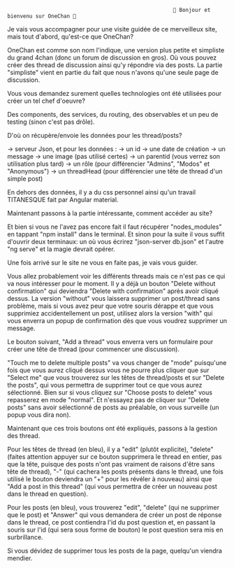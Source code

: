                                                          🎉 Bonjour et bienvenu sur OneChan 🎉

Je vais vous accompagner pour une visite guidée de ce merveilleux site, mais tout d'abord, qu'est-ce que OneChan?

OneChan est comme son nom l'indique, une version plus petite et simpliste du grand 4chan (donc un forum de discussion en gros). Où vous pouvez créer des thread de discussion ainsi qu'y répondre via des posts. La partie "simpliste" vient en partie du fait que nous n'avons qu'une seule page de discussion.

Vous vous demandez surement quelles technologies ont été utilisées pour créer un tel chef d'oeuvre?

Des components, des services, du routing, des observables et un peu de testing (sinon c'est pas drôle).

D'où on récupère/envoie les données pour les thread/posts?

-> serveur Json, et pour les données :
    -> un id
    -> une date de création
    -> un message
    -> une image (pas utilisé certes)
    -> un parentid (vous verrez son utilisation plus tard)
    -> un rôle (pour différencier "Admins", "Modos" et "Anonymous")
    -> un threadHead (pour différencier une tête de thread d'un simple post)

En dehors des données, il y a du css personnel ainsi qu'un travail TITANESQUE fait par Angular material.

Maintenant passons à la partie intéressante, comment accéder au site?

Et bien si vous ne l'avez pas encore fait il faut récupérer "nodes_modules" en tappant "npm install" dans le terminal.
Et sinon pour la suite il vous suffit d'ouvrir deux terminaux: un où vous écrirez "json-server db.json" et l'autre "ng serve" et la magie devrait opérer.

Une fois arrivé sur le site ne vous en faite pas, je vais vous guider.

Vous allez probablement voir les différents threads mais ce n'est pas ce qui va nous intéresser pour le moment.
Il y a déjà un bouton "Delete without confirmation" qui deviendra "Delete with confirmation" après avoir cliqué dessus.
La version "without" vous laissera supprimer un post/thread sans problème, mais si vous avez peur que votre souris dérappe et que vous supprimiez accidentellement un post, utilisez alors la version "with" qui vous enverra un popup de confirmation dès que vous voudrez supprimer un message.

Le bouton suivant, "Add a thread" vous enverra vers un formulaire pour créer une tête de thread (pour commencer une discussion).

"Touch me to delete multiple posts" va vous changer de "mode" puisqu'une fois que vous aurez cliqué dessus vous ne pourre plus cliquer que sur "Select me" que vous trouverez sur les têtes de thread/posts et sur "Delete the posts", qui vous permettra de supprimer tout ce que vous aurez sélectionné. Bien sur si vous cliquez sur "Choose posts to delete" vous repasserez en mode "normal". Et n'essayez pas de cliquer sur "Delete posts" sans avoir sélectionné de posts au préalable, on vous surveille (un popup vous dira non).

Maintenant que ces trois boutons ont été expliqués, passons à la gestion des thread.

Pour les têtes de thread (en bleu), il y a "edit" (plutôt explicite), "delete" (faites attention appuyer sur ce bouton supprimera le thread en entier, pas que la tête, puisque des posts n'ont pas vraiment de raisons d'être sans tête de thread), "-" (qui cachera les posts présents dans le thread, une fois utilisé le bouton deviendra un "+" pour les révéler à nouveau) ainsi que "Add a post in this thread" (qui vous permettra de créer un nouveau post dans le thread en question).

Pour les posts (en bleu), vous trouverez "edit", "delete" (qui ne supprimer que le post) et "Answer" qui vous demandera de créer un post de réponse dans le thread, ce post contiendra l'id du post question et, en passant la souris sur l'id (qui sera sous forme de bouton) le post question sera mis en surbrillance.

Si vous dévidez de supprimer tous les posts de la page, quelqu'un viendra mendier.